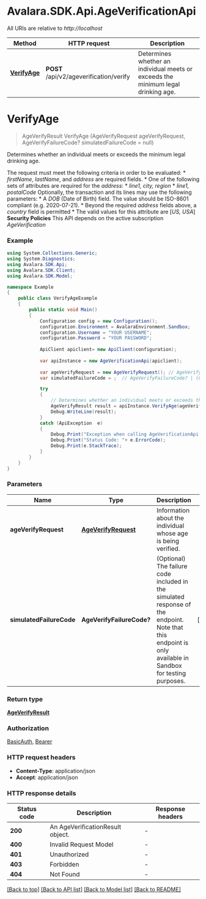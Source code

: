 # Avalara.SDK.Api.AgeVerificationApi

All URIs are relative to *http://localhost*

Method | HTTP request | Description
------------- | ------------- | -------------
[**VerifyAge**](AgeVerificationApi.md#verifyage) | **POST** /api/v2/ageverification/verify | Determines whether an individual meets or exceeds the minimum legal drinking age.


<a name="verifyage"></a>
# **VerifyAge**
> AgeVerifyResult VerifyAge (AgeVerifyRequest ageVerifyRequest, AgeVerifyFailureCode? simulatedFailureCode = null)

Determines whether an individual meets or exceeds the minimum legal drinking age.

The request must meet the following criteria in order to be evaluated: * *firstName*, *lastName*, and *address* are required fields. * One of the following sets of attributes are required for the *address*:   * *line1, city, region*   * *line1, postalCode*  Optionally, the transaction and its lines may use the following parameters: * A *DOB* (Date of Birth) field. The value should be ISO-8601 compliant (e.g. 2020-07-21). * Beyond the required *address* fields above, a *country* field is permitted   * The valid values for this attribute are [*US, USA*]  **Security Policies** This API depends on the active subscription *AgeVerification*

### Example
```csharp
using System.Collections.Generic;
using System.Diagnostics;
using Avalara.SDK.Api;
using Avalara.SDK.Client;
using Avalara.SDK.Model;

namespace Example
{
    public class VerifyAgeExample
    {
        public static void Main()
        {
            Configuration config = new Configuration();
            configuration.Environment = AvalaraEnvironment.Sandbox;
            configuration.Username = "YOUR USERNAME";
            configuration.Password = "YOUR PASSWORD";
            
            ApiClient apiclient= new ApiClient(configuration);
            
            var apiInstance = new AgeVerificationApi(apiclient);
            
            var ageVerifyRequest = new AgeVerifyRequest(); // AgeVerifyRequest | Information about the individual whose age is being verified.
            var simulatedFailureCode = ;  // AgeVerifyFailureCode? | (Optional) The failure code included in the simulated response of the endpoint. Note that this endpoint is only available in Sandbox for testing purposes. (optional) 

            try
            {
                // Determines whether an individual meets or exceeds the minimum legal drinking age.
                AgeVerifyResult result = apiInstance.VerifyAge(ageVerifyRequest, simulatedFailureCode);
                Debug.WriteLine(result);
            }
            catch (ApiException  e)
            {
                Debug.Print("Exception when calling AgeVerificationApi.VerifyAge: " + e.Message );
                Debug.Print("Status Code: "+ e.ErrorCode);
                Debug.Print(e.StackTrace);
            }
        }
    }
}
```

### Parameters

Name | Type | Description  | Notes
------------- | ------------- | ------------- | -------------
 **ageVerifyRequest** | [**AgeVerifyRequest**](AgeVerifyRequest.md)| Information about the individual whose age is being verified. | 
 **simulatedFailureCode** | **AgeVerifyFailureCode?**| (Optional) The failure code included in the simulated response of the endpoint. Note that this endpoint is only available in Sandbox for testing purposes. | [optional] 

### Return type

[**AgeVerifyResult**](AgeVerifyResult.md)

### Authorization

[BasicAuth](../README.md#BasicAuth), [Bearer](../README.md#Bearer)

### HTTP request headers

 - **Content-Type**: application/json
 - **Accept**: application/json


### HTTP response details
| Status code | Description | Response headers |
|-------------|-------------|------------------|
| **200** | An AgeVerificationResult object. |  -  |
| **400** | Invalid Request Model |  -  |
| **401** | Unauthorized |  -  |
| **403** | Forbidden |  -  |
| **404** | Not Found |  -  |

[[Back to top]](#) [[Back to API list]](../README.md#documentation-for-api-endpoints) [[Back to Model list]](../README.md#documentation-for-models) [[Back to README]](../README.md)

